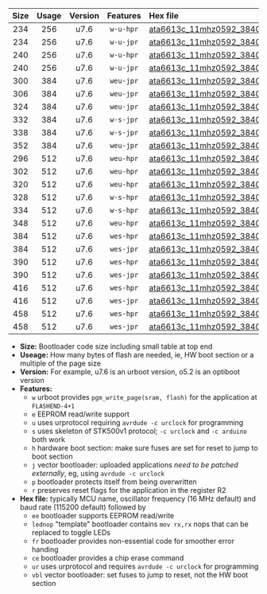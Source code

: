|Size|Usage|Version|Features|Hex file|
|:-:|:-:|:-:|:-:|:--|
|234|256|u7.6|`w-u-hpr`|[ata6613c_11mhz0592_38400bps_ur.hex](https://raw.githubusercontent.com/stefanrueger/urboot/main/ata6613c_11mhz0592_38400bps_ur.hex)|
|234|256|u7.6|`w-u-jpr`|[ata6613c_11mhz0592_38400bps_ur_vbl.hex](https://raw.githubusercontent.com/stefanrueger/urboot/main/ata6613c_11mhz0592_38400bps_ur_vbl.hex)|
|240|256|u7.6|`w-u-hpr`|[ata6613c_11mhz0592_38400bps_lednop_ur.hex](https://raw.githubusercontent.com/stefanrueger/urboot/main/ata6613c_11mhz0592_38400bps_lednop_ur.hex)|
|240|256|u7.6|`w-u-jpr`|[ata6613c_11mhz0592_38400bps_lednop_ur_vbl.hex](https://raw.githubusercontent.com/stefanrueger/urboot/main/ata6613c_11mhz0592_38400bps_lednop_ur_vbl.hex)|
|300|384|u7.6|`weu-jpr`|[ata6613c_11mhz0592_38400bps_ee_ur_vbl.hex](https://raw.githubusercontent.com/stefanrueger/urboot/main/ata6613c_11mhz0592_38400bps_ee_ur_vbl.hex)|
|306|384|u7.6|`weu-jpr`|[ata6613c_11mhz0592_38400bps_ee_lednop_ur_vbl.hex](https://raw.githubusercontent.com/stefanrueger/urboot/main/ata6613c_11mhz0592_38400bps_ee_lednop_ur_vbl.hex)|
|324|384|u7.6|`weu-jpr`|[ata6613c_11mhz0592_38400bps_ee_lednop_fr_ur_vbl.hex](https://raw.githubusercontent.com/stefanrueger/urboot/main/ata6613c_11mhz0592_38400bps_ee_lednop_fr_ur_vbl.hex)|
|332|384|u7.6|`w-s-jpr`|[ata6613c_11mhz0592_38400bps_vbl.hex](https://raw.githubusercontent.com/stefanrueger/urboot/main/ata6613c_11mhz0592_38400bps_vbl.hex)|
|338|384|u7.6|`w-s-jpr`|[ata6613c_11mhz0592_38400bps_lednop_vbl.hex](https://raw.githubusercontent.com/stefanrueger/urboot/main/ata6613c_11mhz0592_38400bps_lednop_vbl.hex)|
|352|384|u7.6|`weu-jpr`|[ata6613c_11mhz0592_38400bps_ee_lednop_fr_ce_ur_vbl.hex](https://raw.githubusercontent.com/stefanrueger/urboot/main/ata6613c_11mhz0592_38400bps_ee_lednop_fr_ce_ur_vbl.hex)|
|296|512|u7.6|`weu-hpr`|[ata6613c_11mhz0592_38400bps_ee_ur.hex](https://raw.githubusercontent.com/stefanrueger/urboot/main/ata6613c_11mhz0592_38400bps_ee_ur.hex)|
|302|512|u7.6|`weu-hpr`|[ata6613c_11mhz0592_38400bps_ee_lednop_ur.hex](https://raw.githubusercontent.com/stefanrueger/urboot/main/ata6613c_11mhz0592_38400bps_ee_lednop_ur.hex)|
|320|512|u7.6|`weu-hpr`|[ata6613c_11mhz0592_38400bps_ee_lednop_fr_ur.hex](https://raw.githubusercontent.com/stefanrueger/urboot/main/ata6613c_11mhz0592_38400bps_ee_lednop_fr_ur.hex)|
|328|512|u7.6|`w-s-hpr`|[ata6613c_11mhz0592_38400bps.hex](https://raw.githubusercontent.com/stefanrueger/urboot/main/ata6613c_11mhz0592_38400bps.hex)|
|334|512|u7.6|`w-s-hpr`|[ata6613c_11mhz0592_38400bps_lednop.hex](https://raw.githubusercontent.com/stefanrueger/urboot/main/ata6613c_11mhz0592_38400bps_lednop.hex)|
|348|512|u7.6|`weu-hpr`|[ata6613c_11mhz0592_38400bps_ee_lednop_fr_ce_ur.hex](https://raw.githubusercontent.com/stefanrueger/urboot/main/ata6613c_11mhz0592_38400bps_ee_lednop_fr_ce_ur.hex)|
|384|512|u7.6|`wes-hpr`|[ata6613c_11mhz0592_38400bps_ee.hex](https://raw.githubusercontent.com/stefanrueger/urboot/main/ata6613c_11mhz0592_38400bps_ee.hex)|
|384|512|u7.6|`wes-jpr`|[ata6613c_11mhz0592_38400bps_ee_vbl.hex](https://raw.githubusercontent.com/stefanrueger/urboot/main/ata6613c_11mhz0592_38400bps_ee_vbl.hex)|
|390|512|u7.6|`wes-hpr`|[ata6613c_11mhz0592_38400bps_ee_lednop.hex](https://raw.githubusercontent.com/stefanrueger/urboot/main/ata6613c_11mhz0592_38400bps_ee_lednop.hex)|
|390|512|u7.6|`wes-jpr`|[ata6613c_11mhz0592_38400bps_ee_lednop_vbl.hex](https://raw.githubusercontent.com/stefanrueger/urboot/main/ata6613c_11mhz0592_38400bps_ee_lednop_vbl.hex)|
|416|512|u7.6|`wes-hpr`|[ata6613c_11mhz0592_38400bps_ee_lednop_fr.hex](https://raw.githubusercontent.com/stefanrueger/urboot/main/ata6613c_11mhz0592_38400bps_ee_lednop_fr.hex)|
|416|512|u7.6|`wes-jpr`|[ata6613c_11mhz0592_38400bps_ee_lednop_fr_vbl.hex](https://raw.githubusercontent.com/stefanrueger/urboot/main/ata6613c_11mhz0592_38400bps_ee_lednop_fr_vbl.hex)|
|458|512|u7.6|`wes-hpr`|[ata6613c_11mhz0592_38400bps_ee_lednop_fr_ce.hex](https://raw.githubusercontent.com/stefanrueger/urboot/main/ata6613c_11mhz0592_38400bps_ee_lednop_fr_ce.hex)|
|458|512|u7.6|`wes-jpr`|[ata6613c_11mhz0592_38400bps_ee_lednop_fr_ce_vbl.hex](https://raw.githubusercontent.com/stefanrueger/urboot/main/ata6613c_11mhz0592_38400bps_ee_lednop_fr_ce_vbl.hex)|

- **Size:** Bootloader code size including small table at top end
- **Useage:** How many bytes of flash are needed, ie, HW boot section or a multiple of the page size
- **Version:** For example, u7.6 is an urboot version, o5.2 is an optiboot version
- **Features:**
  + `w` urboot provides `pgm_write_page(sram, flash)` for the application at `FLASHEND-4+1`
  + `e` EEPROM read/write support
  + `u` uses urprotocol requiring `avrdude -c urclock` for programming
  + `s` uses skeleton of STK500v1 protocol; `-c urclock` and `-c arduino` both work
  + `h` hardware boot section: make sure fuses are set for reset to jump to boot section
  + `j` vector bootloader: uploaded applications *need to be patched externally*, eg, using `avrdude -c urclock`
  + `p` bootloader protects itself from being overwritten
  + `r` preserves reset flags for the application in the register R2
- **Hex file:** typically MCU name, oscillator frequency (16 MHz default) and baud rate (115200 default) followed by
  + `ee` bootloader supports EEPROM read/write
  + `lednop` "template" bootloader contains `mov rx,rx` nops that can be replaced to toggle LEDs
  + `fr` bootloader provides non-essential code for smoother error handing
  + `ce` bootloader provides a chip erase command
  + `ur` uses urprotocol and requires `avrdude -c urclock` for programming
  + `vbl` vector bootloader: set fuses to jump to reset, not the HW boot section
